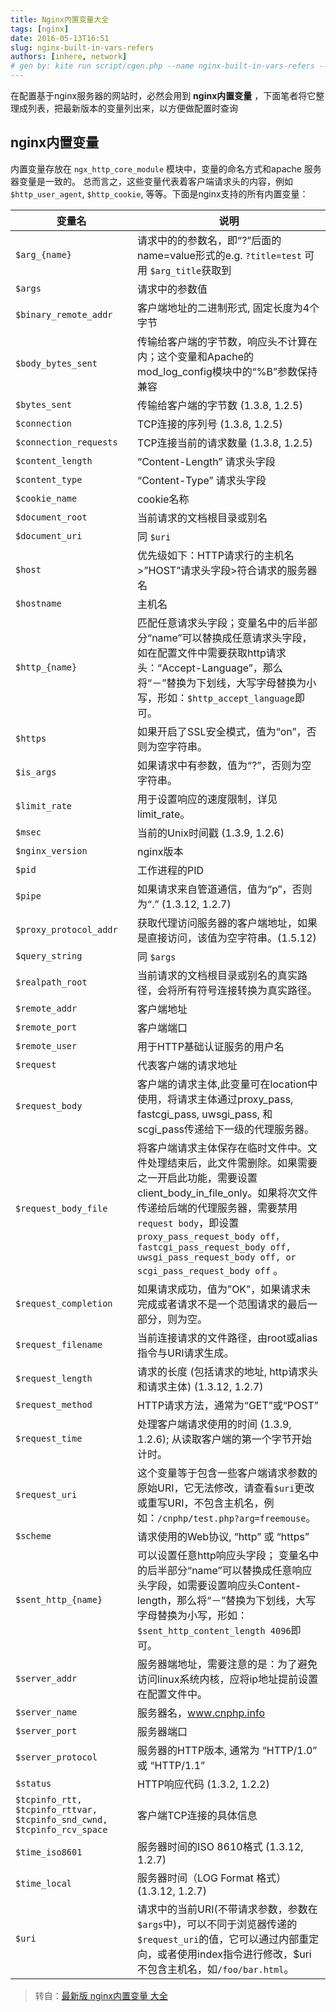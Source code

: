 ```yaml
---
title: Nginx内置变量大全
tags: [nginx]
date: 2016-05-13T16:51
slug: nginx-built-in-vars-refers
authors: [inhere, network]
# gen by: kite run script/cgen.php --name nginx-built-in-vars-refers --title nginx内置变量大全 --date 2016-05-13T16:51
---
```


在配置基于nginx服务器的网站时，必然会用到 **nginx内置变量** ，下面笔者将它整理成列表，把最新版本的变量列出来，以方便做配置时查询

<!--truncate-->

## nginx内置变量

内置变量存放在  `ngx_http_core_module` 模块中，变量的命名方式和apache 服务器变量是一致的。
总而言之，这些变量代表着客户端请求头的内容，例如`$http_user_agent`, `$http_cookie`, 等等。下面是nginx支持的所有内置变量：

变量名 |  说明
--------|------------------
`$arg_{name}` | 请求中的的参数名，即“?”后面的name=value形式的e.g. `?title=test` 可用 `$arg_title`获取到
`$args` | 请求中的参数值
`$binary_remote_addr` | 客户端地址的二进制形式, 固定长度为4个字节
`$body_bytes_sent` | 传输给客户端的字节数，响应头不计算在内；这个变量和Apache的mod_log_config模块中的“%B”参数保持兼容
`$bytes_sent` | 传输给客户端的字节数 (1.3.8, 1.2.5)
`$connection` | TCP连接的序列号 (1.3.8, 1.2.5)
`$connection_requests` | TCP连接当前的请求数量 (1.3.8, 1.2.5)
`$content_length` | “Content-Length” 请求头字段
`$content_type` | “Content-Type” 请求头字段
`$cookie_name` | cookie名称
`$document_root` | 当前请求的文档根目录或别名
`$document_uri` | 同 `$uri`
`$host` | 优先级如下：HTTP请求行的主机名>”HOST”请求头字段>符合请求的服务器名
`$hostname` | 主机名
`$http_{name}` | 匹配任意请求头字段；变量名中的后半部分“name”可以替换成任意请求头字段，如在配置文件中需要获取http请求头：“Accept-Language”，那么将“－”替换为下划线，大写字母替换为小写，形如：`$http_accept_language`即可。
`$https` | 如果开启了SSL安全模式，值为“on”，否则为空字符串。
`$is_args` | 如果请求中有参数，值为“?”，否则为空字符串。
`$limit_rate` | 用于设置响应的速度限制，详见 limit_rate。
`$msec` | 当前的Unix时间戳 (1.3.9, 1.2.6)
`$nginx_version` | nginx版本
`$pid` | 工作进程的PID
`$pipe` | 如果请求来自管道通信，值为“p”，否则为“.” (1.3.12, 1.2.7)
`$proxy_protocol_addr` | 获取代理访问服务器的客户端地址，如果是直接访问，该值为空字符串。(1.5.12)
`$query_string` | 同 `$args` 
`$realpath_root` | 当前请求的文档根目录或别名的真实路径，会将所有符号连接转换为真实路径。
`$remote_addr` | 客户端地址
`$remote_port` | 客户端端口
`$remote_user` | 用于HTTP基础认证服务的用户名
`$request` | 代表客户端的请求地址
`$request_body` | 客户端的请求主体,此变量可在location中使用，将请求主体通过proxy_pass, fastcgi_pass, uwsgi_pass, 和 scgi_pass传递给下一级的代理服务器。
`$request_body_file` | 将客户端请求主体保存在临时文件中。文件处理结束后，此文件需删除。如果需要之一开启此功能，需要设置client_body_in_file_only。如果将次文件传递给后端的代理服务器，需要禁用`request body`，即设置`proxy_pass_request_body off，fastcgi_pass_request_body off, uwsgi_pass_request_body off, or scgi_pass_request_body off` 。
`$request_completion` | 如果请求成功，值为”OK”，如果请求未完成或者请求不是一个范围请求的最后一部分，则为空。
`$request_filename` | 当前连接请求的文件路径，由root或alias指令与URI请求生成。
`$request_length` | 请求的长度 (包括请求的地址, http请求头和请求主体) (1.3.12, 1.2.7)
`$request_method` | HTTP请求方法，通常为“GET”或“POST”
`$request_time` | 处理客户端请求使用的时间 (1.3.9, 1.2.6); 从读取客户端的第一个字节开始计时。
`$request_uri` | 这个变量等于包含一些客户端请求参数的原始URI，它无法修改，请查看`$uri`更改或重写URI，不包含主机名，例如：`/cnphp/test.php?arg=freemouse`。
`$scheme` | 请求使用的Web协议, “http” 或 “https”
`$sent_http_{name}` | 可以设置任意http响应头字段； 变量名中的后半部分“name”可以替换成任意响应头字段，如需要设置响应头Content-length，那么将“－”替换为下划线，大写字母替换为小写，形如：`$sent_http_content_length 4096`即可。
`$server_addr` | 服务器端地址，需要注意的是：为了避免访问linux系统内核，应将ip地址提前设置在配置文件中。
`$server_name` | 服务器名，www.cnphp.info
`$server_port` | 服务器端口
`$server_protocol` | 服务器的HTTP版本, 通常为 “HTTP/1.0” 或 “HTTP/1.1”
`$status` | HTTP响应代码 (1.3.2, 1.2.2)
`$tcpinfo_rtt, $tcpinfo_rttvar, $tcpinfo_snd_cwnd, $tcpinfo_rcv_space` | 客户端TCP连接的具体信息
`$time_iso8601` | 服务器时间的ISO 8610格式 (1.3.12, 1.2.7)
`$time_local` | 服务器时间（LOG Format 格式） (1.3.12, 1.2.7)
`$uri` | 请求中的当前URI(不带请求参数，参数在`$args`中)，可以不同于浏览器传递的`$request_uri`的值，它可以通过内部重定向，或者使用index指令进行修改，$uri不包含主机名，如`/foo/bar.html`。

> 转自：[最新版 nginx内置变量 大全](http://www.cnphp.info/nginx-embedded-variables-lasted-version.html) 

